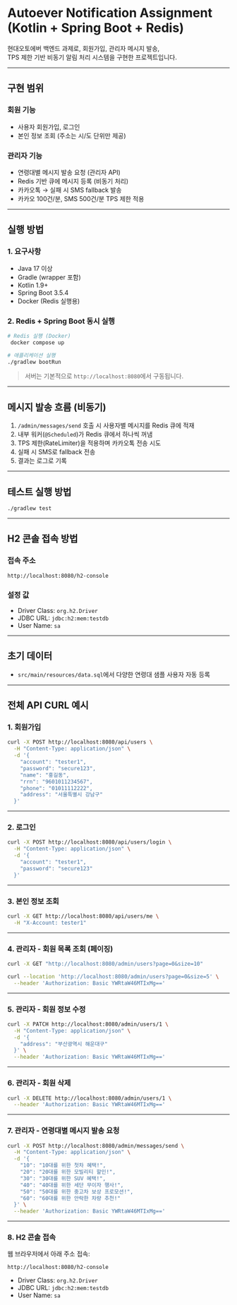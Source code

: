 # Autoever Notification Assignment (Kotlin + Spring Boot + Redis)

현대오토에버 백엔드 과제로, 회원가입, 관리자 메시지 발송,  
TPS 제한 기반 비동기 알림 처리 시스템을 구현한 프로젝트입니다.

---

## 구현 범위

### 회원 기능

- 사용자 회원가입, 로그인
- 본인 정보 조회 (주소는 시/도 단위만 제공)

### 관리자 기능

- 연령대별 메시지 발송 요청 (관리자 API)
- Redis 기반 큐에 메시지 등록 (비동기 처리)
- 카카오톡 → 실패 시 SMS fallback 발송
- 카카오 100건/분, SMS 500건/분 TPS 제한 적용

---

## 실행 방법

### 1. 요구사항

- Java 17 이상
- Gradle (wrapper 포함)
- Kotlin 1.9+
- Spring Boot 3.5.4
- Docker (Redis 실행용)

### 2. Redis + Spring Boot 동시 실행

```bash
# Redis 실행 (Docker)
 docker compose up

# 애플리케이션 실행
./gradlew bootRun
```

> 서버는 기본적으로 `http://localhost:8080`에서 구동됩니다.

---

## 메시지 발송 흐름 (비동기)

1. `/admin/messages/send` 호출 시 사용자별 메시지를 Redis 큐에 적재
2. 내부 워커(`@Scheduled`)가 Redis 큐에서 하나씩 꺼냄
3. TPS 제한(RateLimiter)을 적용하며 카카오톡 전송 시도
4. 실패 시 SMS로 fallback 전송
5. 결과는 로그로 기록

---

## 테스트 실행 방법

```bash
./gradlew test
```

---

## H2 콘솔 접속 방법

### 접속 주소

```
http://localhost:8080/h2-console
```

### 설정 값

- Driver Class: `org.h2.Driver`
- JDBC URL: `jdbc:h2:mem:testdb`
- User Name: `sa`

---

## 초기 데이터

- `src/main/resources/data.sql`에서 다양한 연령대 샘플 사용자 자동 등록

---

## 전체 API CURL 예시

### 1. 회원가입

```bash
curl -X POST http://localhost:8080/api/users \
  -H "Content-Type: application/json" \
  -d '{
    "account": "tester1",
    "password": "secure123",
    "name": "홍길동",
    "rrn": "9601011234567",
    "phone": "01011112222",
    "address": "서울특별시 강남구"
  }'
```

---

### 2. 로그인

```bash
curl -X POST http://localhost:8080/api/users/login \
  -H "Content-Type: application/json" \
  -d '{
    "account": "tester1",
    "password": "secure123"
  }'
```

---

### 3. 본인 정보 조회

```bash
curl -X GET http://localhost:8080/api/users/me \
  -H "X-Account: tester1"
```

---

### 4. 관리자 - 회원 목록 조회 (페이징)

```bash
curl -X GET "http://localhost:8080/admin/users?page=0&size=10"
```

```bash
curl --location 'http://localhost:8080/admin/users?page=0&size=5' \
  --header 'Authorization: Basic YWRtaW46MTIxMg=='
```

---

### 5. 관리자 - 회원 정보 수정

```bash
curl -X PATCH http://localhost:8080/admin/users/1 \
  -H "Content-Type: application/json" \
  -d '{
    "address": "부산광역시 해운대구"
  }' \
  --header 'Authorization: Basic YWRtaW46MTIxMg=='
```

---

### 6. 관리자 - 회원 삭제

```bash
curl -X DELETE http://localhost:8080/admin/users/1 \
  --header 'Authorization: Basic YWRtaW46MTIxMg=='
```

---

### 7. 관리자 - 연령대별 메시지 발송 요청

```bash
curl -X POST http://localhost:8080/admin/messages/send \
  -H "Content-Type: application/json" \
  -d '{
    "10": "10대를 위한 첫차 혜택!",
    "20": "20대를 위한 모빌리티 할인!",
    "30": "30대를 위한 SUV 혜택!",
    "40": "40대를 위한 세단 무이자 행사!",
    "50": "50대를 위한 중고차 보상 프로모션!",
    "60": "60대를 위한 안락한 차량 추천!"
  }' \
  --header 'Authorization: Basic YWRtaW46MTIxMg=='
```

---

### 8. H2 콘솔 접속

웹 브라우저에서 아래 주소 접속:

```
http://localhost:8080/h2-console
```

- Driver Class: `org.h2.Driver`
- JDBC URL: `jdbc:h2:mem:testdb`
- User Name: `sa`
